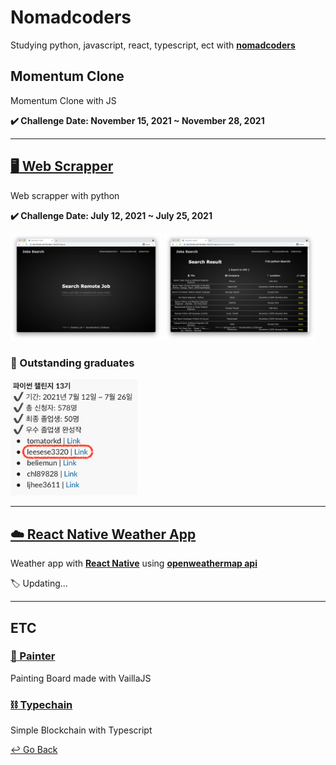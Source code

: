 # Nomadcoders

Studying python, javascript, react, typescript, ect with **[nomadcoders](https://nomadcoders.co)**

## Momentum Clone

Momentum Clone with JS

**:heavy_check_mark: Challenge Date: November 15, 2021 ~ November 28, 2021**

---

## [:desktop_computer: Web Scrapper](https://github.com/lisy0123/Nomadcoders/tree/main/Web_Scrapper)

Web scrapper with python

**:heavy_check_mark: Challenge Date: July 12, 2021 ~ July 25, 2021**

<img src="https://github.com/lisy0123/Nomadcoders/blob/main/Web_Scrapper/Challenge/Day13_14/image/image1.png" width="48%" height="60%"> <img src="https://github.com/lisy0123/Nomadcoders/blob/main/Web_Scrapper/Challenge/Day13_14/image/image3.png" width="48%" height="60%">

### :pushpin: ​Outstanding graduates

<img src="https://github.com/lisy0123/Nomadcoders/blob/main/Web_Scrapper/done.png" alt="done" style="zoom:80%;" />

---

## [:cloud: React Native Weather App](https://github.com/lisy0123/react_native_weather)

Weather app with **[React Native](https://reactnative.dev/)** using **[openweathermap api](https://openweathermap.org/api)**

:label:  Updating...

---

## ETC

### [:art: Painter](https://github.com/lisy0123/Painter)

Painting Board made with VaillaJS

### [:chains: Typechain](https://github.com/lisy0123/Nomadcoders/tree/main/Typechain)

Simple Blockchain with Typescript

[↩️ Go Back](https://github.com/lisy0123/Study)

